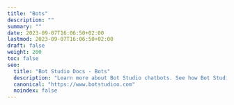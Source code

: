 ```yaml
---
title: "Bots"
description: ""
summary: ""
date: 2023-09-07T16:06:50+02:00
lastmod: 2023-09-07T16:06:50+02:00
draft: false
weight: 200
toc: false
seo:
  title: "Bot Studio Docs - Bots"
  description: "Learn more about Bot Studio chatbots. See how Bot Studio chatbots are working and how you can create one."
  canonical: "https://www.botstudioo.com"
  noindex: false
---
```

